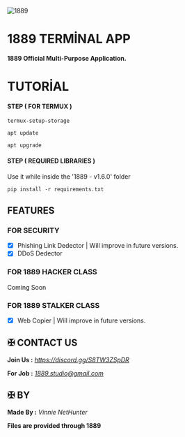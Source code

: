 ![1889](https://github.com/user-attachments/assets/443d51fa-4db7-49ef-a643-276275777ee6)



# 1889 TERMİNAL APP

**1889 Official Multi-Purpose Application.**


# TUTORİAL



#### STEP ( FOR TERMUX )

```
termux-setup-storage
```
```
apt update
```
```
apt upgrade
```


#### STEP ( REQUIRED LIBRARIES )

Use it while inside the '1889 - v1.6.0' folder
```
pip install -r requirements.txt
```


## FEATURES 

### FOR SECURITY

- [x] Phishing Link Dedector | Will improve in future versions.
- [x] DDoS Dedector 

### FOR 1889 HACKER CLASS 

Coming Soon

### FOR 1889 STALKER CLASS

- [x] Web Copier | Will improve in future versions.


## ✠ CONTACT US 

**Join Us :** *https://discord.gg/S8TW3ZSpDR*

**For Job :** *1889.studio@gmail.com*



## ✠ BY 

**Made By :** *Vinnie NetHunter*

**Files are provided through 1889**
